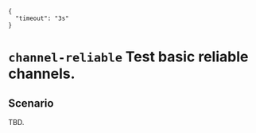     {
      "timeout": "3s"
    }

# `channel-reliable` Test basic reliable channels.

## Scenario

TBD.
